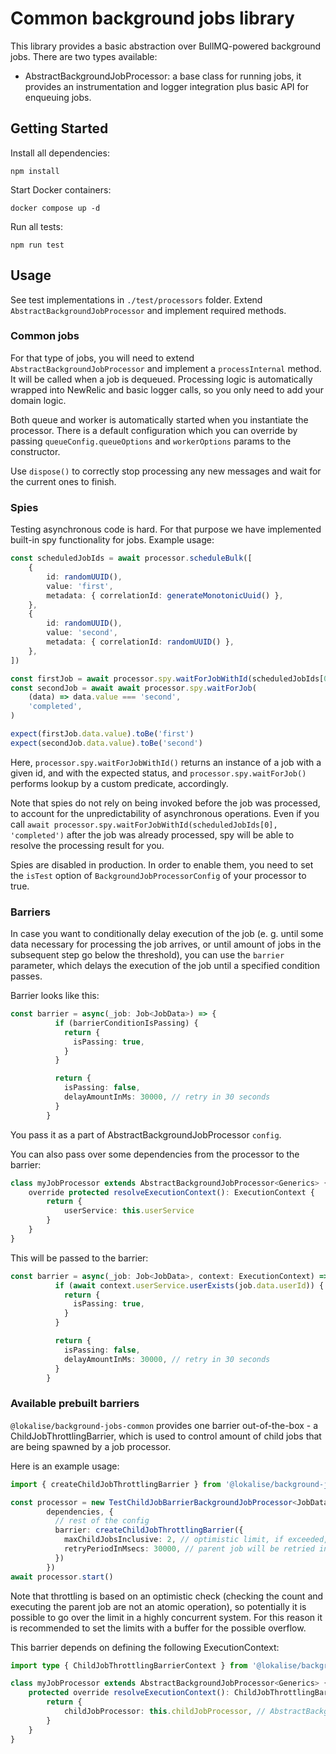 # Common background jobs library

This library provides a basic abstraction over BullMQ-powered background jobs. There are two types available:

- AbstractBackgroundJobProcessor: a base class for running jobs, it provides an instrumentation and logger integration plus
  basic API for enqueuing jobs.

## Getting Started

Install all dependencies:

```shell
npm install
```

Start Docker containers:
```shell
docker compose up -d
```

Run all tests:

```shell
npm run test
```

## Usage

See test implementations in `./test/processors` folder. Extend `AbstractBackgroundJobProcessor` and implement required methods.

### Common jobs

For that type of jobs, you will need to extend `AbstractBackgroundJobProcessor` and implement a `processInternal` method.
It will be called when a job is dequeued. Processing logic is automatically wrapped into NewRelic and basic logger calls,
so you only need to add your domain logic.

Both queue and worker is automatically started when you instantiate the processor. There is a default configuration which
you can override by passing `queueConfig.queueOptions` and `workerOptions` params to the constructor.

Use `dispose()` to correctly stop processing any new messages and wait for the current ones to finish.

### Spies

Testing asynchronous code is hard. For that purpose we have implemented built-in spy functionality for jobs.
Example usage:

```ts
const scheduledJobIds = await processor.scheduleBulk([
	{
		id: randomUUID(),
		value: 'first',
		metadata: { correlationId: generateMonotonicUuid() },
	},
	{
		id: randomUUID(),
		value: 'second',
		metadata: { correlationId: randomUUID() },
	},
])

const firstJob = await processor.spy.waitForJobWithId(scheduledJobIds[0], 'completed')
const secondJob = await await processor.spy.waitForJob(
	(data) => data.value === 'second',
	'completed',
)

expect(firstJob.data.value).toBe('first')
expect(secondJob.data.value).toBe('second')
```

Here, `processor.spy.waitForJobWithId()` returns an instance of a job with a given id, and with the expected status, and `processor.spy.waitForJob()` performs lookup by a custom predicate, accordingly.

Note that spies do not rely on being invoked before the job was processed, to account for the unpredictability of asynchronous operations. Even if you call `await processor.spy.waitForJobWithId(scheduledJobIds[0], 'completed')` after the job was already processed, spy will be able to resolve the processing result for you.

Spies are disabled in production. In order to enable them, you need to set the `isTest` option of `BackgroundJobProcessorConfig` of your processor to true.

### Barriers

In case you want to conditionally delay execution of the job (e. g. until some data necessary for processing the job arrives, or until amount of jobs in the subsequent step go below the threshold), you can use the `barrier` parameter, which delays the execution of the job until a specified condition passes.

Barrier looks like this:

```ts
const barrier = async(_job: Job<JobData>) => {
          if (barrierConditionIsPassing) {
            return {
              isPassing: true,
            }
          }

          return {
            isPassing: false,
            delayAmountInMs: 30000, // retry in 30 seconds
          }
        }
```

You pass it as a part of AbstractBackgroundJobProcessor `config`.

You can also pass over some dependencies from the processor to the barrier:

```ts
class myJobProcessor extends AbstractBackgroundJobProcessor<Generics> {
    override protected resolveExecutionContext(): ExecutionContext {
        return {
            userService: this.userService
        }
    }
}
```

This will be passed to the barrier:

```ts
const barrier = async(_job: Job<JobData>, context: ExecutionContext) => {
          if (await context.userService.userExists(job.data.userId)) {
            return {
              isPassing: true,
            }
          }

          return {
            isPassing: false,
            delayAmountInMs: 30000, // retry in 30 seconds
          }
        }
```

### Available prebuilt barriers

`@lokalise/background-jobs-common` provides one barrier out-of-the-box - a ChildJobThrottlingBarrier, which is used to control amount of child jobs that are being spawned by a job processor.

Here is an example usage:

```ts
import { createChildJobThrottlingBarrier } from '@lokalise/background-jobs-common'    

const processor = new TestChildJobBarrierBackgroundJobProcessor<JobData, JobReturn>(
        dependencies, {
          // rest of the config
          barrier: createChildJobThrottlingBarrier({
            maxChildJobsInclusive: 2, // optimistic limit, if exceeded, parent job will be delayed
            retryPeriodInMsecs: 30000, // parent job will be retried in 30 seconds if there are too many child jobs
          })
        })
await processor.start()
```

Note that throttling is based on an optimistic check (checking the count and executing the parent job are not an atomic operation), so potentially it is possible to go over the limit in a highly concurrent system. For this reason it is recommended to set the limits with a buffer for the possible overflow.

This barrier depends on defining the following ExecutionContext: 

```ts
import type { ChildJobThrottlingBarrierContext } from '@lokalise/background-jobs-common'

class myJobProcessor extends AbstractBackgroundJobProcessor<Generics> {
    protected override resolveExecutionContext(): ChildJobThrottlingBarrierContext {
        return {
            childJobProcessor: this.childJobProcessor, // AbstractBackgroundJobProcessor
        }
    }
}
```
